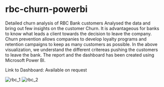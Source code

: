 # rbc-churn-powerbi
Detailed churn analysis of RBC Bank customers
Analysed the data and bring out few insights on the customer Churn. It is advantageous for banks to know what leads a client towards the decision to leave the company. Churn prevention allows companies to develop loyalty programs and retention campaigns to keep as many customers as possible.
In the above visualization, we understand the different critereas pushing the customers to leave the bank. The report and the dashboard has been created using Microsoft Power BI.

Link to Dashboard: Available on request


![rbc_1](https://user-images.githubusercontent.com/35379830/201580419-048ae758-b995-4074-9ef0-f74aba007471.png)
![rbc_2](https://user-images.githubusercontent.com/35379830/201580416-2e864c4f-ea6b-4eac-85a3-560a092d2122.png)
